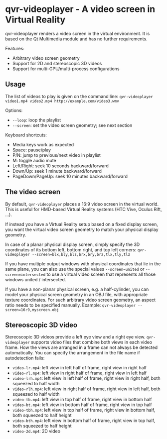 # qvr-videoplayer - A video screen in Virtual Reality

qvr-videoplayer renders a video screen in the virtual environment.
It is based on the Qt Multimedia module and has no further requirements.

Features:

* Arbitrary video screen geometry
* Support for 2D and stereoscopic 3D videos
* Support for multi-GPU/multi-process configurations

## Usage

The list of videos to play is given on the command line:
`qvr-videoplayer video1.mp4 video2.mp4 http://example.com/video3.wmv`

Options:

* `--loop`: loop the playlist
* `--screen`: set the video screen geometry; see next section

Keyboard shortcuts:

* Media keys work as expected
* Space: pause/play
* P/N: jump to previous/next video in playlist
* M: toggle audio mute
* Left/Right: seek 10 seconds backward/forward
* Down/Up: seek 1 minute backward/forward
* PageDown/PageUp: seek 10 minutes backward/forward

## The video screen

By default, `qvr-videoplayer` places a 16:9 video screen in the virtual world.
This is useful for HMD-based Virtual Reality systems (HTC Vive, Oculus Rift,
...).

If instead you have a Virtual Reality setup based on a fixed display screen,
you want the virtual video screen geometry to match your physical display
geometry.

In case of a planar physical display screen, simply specify the 3D coordinates
of its bottom left, bottom right, and top left corners:
`qvr-videoplayer --screen=blx,bly,blz,brx,bry,brz,tlx,tly,tlz`

If you have multiple output windows with physical coordinates that lie in the
same plane, you can also use the special values `--screen=united` or
`--screen=intersected` to use a virtual video screen that represents all those
windows united / intersected.

If you have a non-planar physical screen, e.g. a half-cylinder, you can model
your physical screen geometry in an OBJ file, with appropriate texture
coordinates. For such arbitrary video screen geometry, an aspect ratio needs to
be specified manually. Example:
`qvr-videoplayer --screen=16:9,myscreen.obj`

## Stereoscopic 3D video

Stereoscopic 3D videos provide a left eye view and a right eye view. `qvr-videoplayer`
supports video files that combine both views in each video frame. How the views
are arranged in a frame can not always be detected automatically. You can specify
the arrangement in the file name if autodetection fails:

* `video-lr.mp4`: left view in left half of frame, right view in right half
* `video-rl.mp4`: left view in right half of frame, right view in left half
* `video-lrh.mp4`: left view in left half of frame, right view in right half, both squeezed to half width
* `video-rlh.mp4`: left view in right half of frame, right view in left half, both squeezed to half width
* `video-tb.mp4`: left view in top half of frame, right view in bottom half
* `video-bt.mp4`: left view in bottom half of frame, right view in top half
* `video-tbh.mp4`: left view in top half of frame, right view in bottom half, both squeezed to half height
* `video-bth.mp4`: left view in bottom half of frame, right view in top half, both squeezed to half height
* `video-2d.mp4`: 2D video
